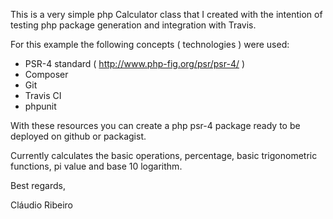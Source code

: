 This is a very simple php Calculator class that I created with the intention of testing php package generation and integration with Travis.

For this example the following concepts ( technologies ) were used:
- PSR-4 standard ( http://www.php-fig.org/psr/psr-4/ ) 
- Composer
- Git
- Travis CI 
- phpunit

With these resources you can create a php psr-4 package ready to be deployed on github or packagist.

Currently calculates the basic operations, percentage, basic trigonometric functions, pi value and base 10 logarithm.

Best regards,

Cláudio Ribeiro
